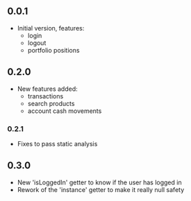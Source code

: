 ## 0.0.1

- Initial version, features: 
    - login
    - logout
    - portfolio positions

## 0.2.0

- New features added:
    - transactions
    - search products
    - account cash movements

### 0.2.1

- Fixes to pass static analysis

## 0.3.0

- New 'isLoggedIn' getter to know if the user has logged in
- Rework of the 'instance' getter to make it really null safety
